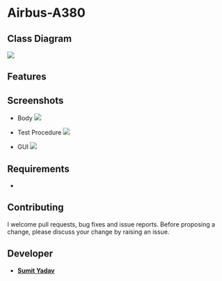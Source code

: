 # Airbus-A380

## Class Diagram
 <img src="https://github.com/sumiie24/Airbus-A380/blob/master/class%20diagram/ice_detector_probe.pdf" />


## Features


## Screenshots 
* Body
        <img src="https://github.com/sumiie24/Airbus-A380/blob/master/screenshots/body.png" />

* Test Procedure
        <img src="https://github.com/sumiie24/Airbus-A380/blob/master/screenshots/test.png" />

* GUI
        <img src="https://github.com/sumiie24/Airbus-A380/blob/master/screenshots/gui.png" />


## Requirements
*

## Contributing
I welcome pull requests, bug fixes and issue reports. Before proposing a change, please discuss your change by raising an issue.


## Developer 
* **[Sumit Yadav](https://www.linkedin.com/in/sumiie24/)**



